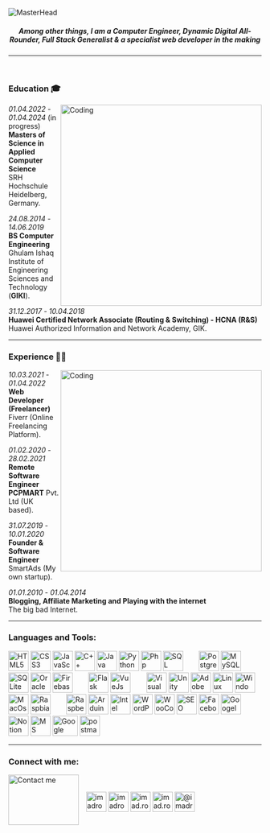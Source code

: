 <!--
### Hi there 👋
**imadroshan/imadroshan** is a ✨ _special_ ✨ repository because its `README.md` (this file) appears on your GitHub profile.

Here are some ideas to get you started:

- 🔭 I’m currently working on ...
- 🌱 I’m currently learning ...
- 👯 I’m looking to collaborate on ...
- 🤔 I’m looking for help with ...
- 💬 Ask me about ...
- 📫 How to reach me: ...
- 😄 Pronouns: ...
- ⚡ Fun fact: ...
-->
![MasterHead](https://i.imgur.com/rM12KgH.gif)
<h5 align="center">Among other things, I am a Computer Engineer, Dynamic Digital All-Rounder, Full Stack Generalist & a specialist web developer in the making</h5>  
  
-------
  
<br>

### Education 🎓 
<img align="right" alt="Coding" width="400" src="https://www.fegno.com/wp-content/uploads/2022/03/web-development-company-in-kochi.gif">

*01.04.2022* - *01.04.2024* (in progress)  
**Masters of Science in Applied Computer Science**  
SRH Hochschule Heidelberg, Germany.  
  
*24.08.2014* - *14.06.2019*  
**BS Computer Engineering**  
Ghulam Ishaq Institute of Engineering Sciences and Technology (**GIKI**).  
  
 *31.12.2017* - *10.04.2018*  
**Huawei Certified Network Associate (Routing & Switching) - HCNA (R&S)**  
Huawei Authorized Information and Network Academy, GIK.  
  
  
------
### Experience 👨‍💻 
<img align="right" alt="Coding" width="400" src="https://media.tenor.com/UttC4AITYR4AAAAd/full-stack-developer.gif">

*10.03.2021* - *01.04.2022*  
**Web Developer (Freelancer)**  
Fiverr (Online Freelancing Platform).  
  
*01.02.2020* - *28.02.2021*  
**Remote Software Engineer**  
**PCPMART** Pvt. Ltd (UK based).  
  
 *31.07.2019* - *10.01.2020*  
**Founder & Software Engineer**  
SmartAds (My own startup).  
  
*01.01.2010* - *01.04.2014*  
**Blogging, Affiliate Marketing and Playing with the internet**  
The big bad Internet.  
  
  
------
<h3 align="left">Languages and Tools:</h3>
<p align="left"> 
<!-- Languages -->
<img src="https://cdn-icons-png.flaticon.com/512/5968/5968267.png" alt="HTML5" width="40" height="40"/> 
<img src="https://cdn-icons-png.flaticon.com/512/5968/5968242.png" alt="CSS3" width="40" height="40"/>
<img src="https://cdn-icons-png.flaticon.com/512/1199/1199124.png" alt="JavaScript" width="40" height="40"/>
<img src="https://cdn-icons-png.flaticon.com/512/6132/6132222.png" alt="C++" width="40" height="40"/>
<img src="https://cdn-icons-png.flaticon.com/512/226/226777.png" alt="Java" width="40" height="40"/>
<img src="https://cdn-icons-png.flaticon.com/512/5968/5968350.png" alt="Python" width="40" height="40"/>
<img src="https://cdn-icons-png.flaticon.com/512/5968/5968332.png" alt="Php" width="40" height="40"/>
<img src="https://cdn-icons-png.flaticon.com/512/2772/2772128.png" alt="SQL" width="40" height="40"/>
&nbsp;&nbsp;&nbsp;&nbsp;&nbsp;&nbsp;
<!-- Databases -->
<img src="https://cdn-icons-png.flaticon.com/512/5968/5968342.png" alt="PostgreSQL" width="40" height="40"/> 
<img src="https://cdn-icons-png.flaticon.com/512/919/919836.png" alt="MySQL" width="40" height="40"/>
<img src="https://upload.wikimedia.org/wikipedia/commons/thumb/9/97/Sqlite-square-icon.svg/1200px-Sqlite-square-icon.svg.png" alt="SQLite" width="40" height="40"/>
<img src="https://cdn-icons-png.flaticon.com/512/5969/5969170.png" alt="Oracle" width="40" height="40"/>
<img src="https://cdn-icons-png.flaticon.com/512/657/657695.png" alt="Firebase" width="40" height="40"/>
&nbsp;&nbsp;&nbsp;&nbsp;&nbsp;&nbsp;
<!-- Frameworks -->
<img src="https://www.vhv.rs/dpng/d/35-351319_flask-logo-png-transparent-png.png" alt="Flask" width="40" height="40"/> 
<img src="https://upload.wikimedia.org/wikipedia/commons/thumb/9/95/Vue.js_Logo_2.svg/1200px-Vue.js_Logo_2.svg.png" alt="VueJs" width="40" height="40"/>
&nbsp;&nbsp;&nbsp;&nbsp;&nbsp;&nbsp;
<!-- Tools -->
<img src="https://upload.wikimedia.org/wikipedia/commons/thumb/9/9a/Visual_Studio_Code_1.35_icon.svg/2048px-Visual_Studio_Code_1.35_icon.svg.png" alt="Visual Studio Code" width="40" height="40"/> 
<img src="https://cdn-icons-png.flaticon.com/512/5969/5969346.png" alt="Unity" width="40" height="40"/>
<img src="https://cdn-icons-png.flaticon.com/512/5968/5968520.png" alt="Adobe Photoshop" width="40" height="40"/>
<img src="https://cdn-icons-png.flaticon.com/512/226/226772.png" alt="Linux" width="40" height="40"/>
<img src="https://cdn-icons-png.flaticon.com/512/882/882702.png" alt="Windows" width="40" height="40"/>
<img src="https://upload.wikimedia.org/wikipedia/commons/c/c9/Finder_Icon_macOS_Big_Sur.png" alt="MacOs" width="40" height="40"/>
<img src="https://cdn-icons-png.flaticon.com/512/5969/5969184.png" alt="Raspbian" width="40" height="40"/>
&nbsp;&nbsp;&nbsp;&nbsp;&nbsp;&nbsp;
<!-- Other Tools -->
<img src="https://banner2.cleanpng.com/20180714/bbs/kisspng-raspberry-pi-foundation-raspberry-pi-3-raspbian-th-raspberry-pi-5b4a8f467c9565.7010823615316129985103.jpg" alt="Raspberry Pi" width="40" height="40"/>
<img src="https://upload.wikimedia.org/wikipedia/commons/thumb/8/87/Arduino_Logo.svg/2560px-Arduino_Logo.svg.png" alt="Arduino" width="40" height="40"/>
<img src="https://www.oreganosystems.at/application/files/2115/3501/5700/8051_5.png" alt="Intel 8051" width="40" height="40"/>
<img src="https://cdn-icons-png.flaticon.com/512/270/270832.png" alt="WordPress" width="40" height="40"/>
<img src="https://cdn-icons-png.flaticon.com/512/825/825519.png" alt="WooCommerce" width="40" height="40"/>
<img src="https://cdn-icons-png.flaticon.com/512/2977/2977790.png" alt="SEO" width="40" height="40"/>
<img src="https://cdn2.iconfinder.com/data/icons/facebook-ads-1/204/1-512.png" alt="Facebook Ads" width="40" height="40"/>
<img src="https://cdn-icons-png.flaticon.com/512/2875/2875421.png" alt="Googel Ads" width="40" height="40"/>
<img src="https://upload.wikimedia.org/wikipedia/commons/4/45/Notion_app_logo.png" alt="Notion" width="40" height="40"/>
<img src="https://upload.wikimedia.org/wikipedia/commons/thumb/5/5f/Microsoft_Office_logo_%282019%E2%80%93present%29.svg/1024px-Microsoft_Office_logo_%282019%E2%80%93present%29.svg.png" alt="MS Office" width="40" height="40"/>
<img src="https://logos-world.net/wp-content/uploads/2021/02/Google-Cloud-Emblem.png" alt="Google Cloud" width="50" height="40"/>
<img src="https://www.vectorlogo.zone/logos/getpostman/getpostman-icon.svg" alt="postman" width="40" height="40"/>
</p>  
  
------

<h3 align="left">Connect with me:</h3>
<img align="left" src="https://media.tenor.com/WuGchOp9hncAAAAC/call-me-shaq.gif" alt="Contact me" height="100" width="140"/>
<p align="left"><br><br>&nbsp;&nbsp;
<a href="https://linkedin.com/in/imadroshan" target="blank"><img align="center" src="https://cdn-icons-png.flaticon.com/512/2504/2504923.png" alt="imadroshan" height="40" width="40"/></a>
<a href="https://twitter.com/imadroshan" target="blank"><img align="center" src="https://cdn-icons-png.flaticon.com/512/2504/2504947.png" alt="imadroshan" height="40" width="40"/></a>
<a href="https://fb.com/imad.roshan" target="blank"><img align="center" src="https://cdn-icons-png.flaticon.com/512/2504/2504903.png" alt="imad.roshan" height="40" width="40"/></a>
<a href="https://instagram.com/imad.roshan" target="blank"><img align="center" src="https://cdn-icons-png.flaticon.com/512/2111/2111463.png" alt="imad.roshan" height="40" width="40"/></a>
<a href="https://www.youtube.com/@imadroshan" target="blank"><img align="center" src="https://cdn-icons-png.flaticon.com/512/3938/3938026.png" alt="@imadroshan" height="40" width="40" /></a>
</p>
